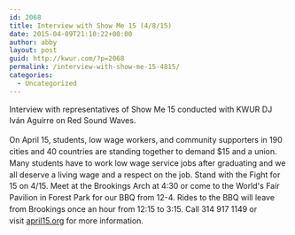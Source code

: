 ```yaml
---
id: 2068
title: Interview with Show Me 15 (4/8/15)
date: 2015-04-09T21:10:22+00:00
author: abby
layout: post
guid: http://kwur.com/?p=2068
permalink: /interview-with-show-me-15-4815/
categories:
  - Uncategorized
---
```

<div class="pf-content">
  <p style="line-height: 20.7999992370605px;">
    Interview with representatives of Show Me 15 conducted with KWUR DJ Iv&aacute;n Aguirre on Red Sound Waves.
  </p>
  
  <p style="line-height: 20.7999992370605px;">
    <div class="soundcloudIsGold " id="soundcloud-200099198">
    </div>
  </p>
  
  <p style="line-height: 20.7999992370605px;">
    On April 15, students, low wage workers, and community supporters in 190 cities and 40 countries are standing together to demand $15 and a union. Many students have to work low wage service jobs after graduating and we all deserve a living wage and a respect on the job. Stand with the Fight for 15 on 4/15. Meet at the Brookings Arch at 4:30 or come to the World's Fair Pavilion in Forest Park for our BBQ from 12-4. Rides to the BBQ will leave from Brookings once an hour from 12:15 to 3:15. Call 314 917 1149 or visit&nbsp;<a href="http://www.april15.org">april15.org</a>&nbsp;for more information.
  </p>
</div>